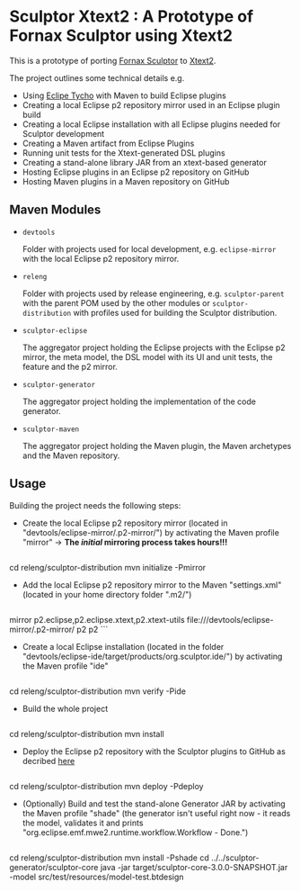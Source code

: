 Sculptor Xtext2 : A Prototype of Fornax Sculptor using Xtext2 
========================================================
This is a prototype of porting [Fornax Sculptor](https://sites.google.com/site/fornaxsculptor/) to [Xtext2](http://www.eclipse.org/Xtext/).

The project outlines some technical details e.g.

* Using [Eclipe Tycho](http://www.eclipse.org/tycho/) with Maven to build Eclipse plugins
* Creating a local Eclipse p2 repository mirror used in an Eclipse plugin build
* Creating a local Eclipse installation with all Eclipse plugins needed for Sculptor development
* Creating a Maven artifact from Eclipse Plugins
* Running unit tests for the Xtext-generated DSL plugins
* Creating a stand-alone library JAR from an xtext-based generator
* Hosting Eclipse plugins in an Eclipse p2 repository on GitHub  
* Hosting Maven plugins in a Maven repository on GitHub  


Maven Modules
---------------

* `devtools`

  Folder with projects used for local development, e.g. `eclipse-mirror` with the local Eclipse p2 repository mirror.

* `releng`

  Folder with projects used by release engineering, e.g. `sculptor-parent` with the parent POM used by the other modules or `sculptor-distribution` with profiles used for building the Sculptor distribution.

* `sculptor-eclipse`

  The aggregator project holding the Eclipse projects with the Eclipse p2 mirror, the meta model, the DSL model with its UI and unit tests, the feature and the p2 mirror.

* `sculptor-generator`

  The aggregator project holding the implementation of the code generator.

* `sculptor-maven`

  The aggregator project holding the Maven plugin, the Maven archetypes and the Maven repository.


Usage
-----------

Building the project needs the following steps:

* Create the local Eclipse p2 repository mirror (located in "devtools/eclipse-mirror/.p2-mirror/") by activating the Maven profile "mirror" -> **The *initial* mirroring process takes hours!!!**

  <pre>
cd releng/sculptor-distribution
mvn initialize -Pmirror
  </pre>

* Add the local Eclipse p2 repository mirror to the Maven "settings.xml" (located in your home directory folder ".m2/")

  ```xml
<mirrors>
    <mirror>
        <!--This sends request to p2 repositories to local mirror -->
        <id>mirror</id>
        <mirrorOf>p2.eclipse,p2.eclipse.xtext,p2.xtext-utils</mirrorOf>
        <url>file://<location of project>/devtools/eclipse-mirror/.p2-mirror/</url>
        <layout>p2</layout>
        <mirrorOfLayouts>p2</mirrorOfLayouts>
    </mirror>
</mirrors>
  ```

* Create a local Eclipse installation (located in the folder "devtools/eclipse-ide/target/products/org.sculptor.ide/<platform>") by activating the Maven profile "ide"

  <pre>
cd releng/sculptor-distribution
mvn verify -Pide
  </pre>

* Build the whole project

  <pre>
cd releng/sculptor-distribution
mvn install
  </pre>

* Deploy the Eclipse p2 repository with the Sculptor plugins to GitHub as decribed [here](http://stackoverflow.com/questions/14013644/hosting-a-maven-repository-on-github/)

  <pre>
cd releng/sculptor-distribution
mvn deploy -Pdeploy
  </pre>

* (Optionally) Build and test the stand-alone Generator JAR by activating the Maven profile "shade" (the generator isn't useful right now - it reads the model, validates it and prints "org.eclipse.emf.mwe2.runtime.workflow.Workflow - Done.")

  <pre>
cd releng/sculptor-distribution
mvn install -Pshade
cd ../../sculptor-generator/sculptor-core
java -jar target/sculptor-core-3.0.0-SNAPSHOT.jar -model src/test/resources/model-test.btdesign
  </pre>
